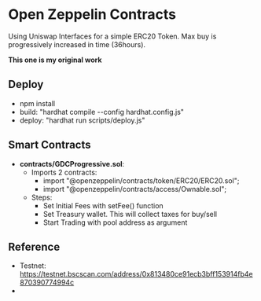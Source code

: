 # Open Zeppelin Contracts

Using Uniswap Interfaces for a simple ERC20 Token. Max buy is progressively increased in time (36hours).

__This one is my original work__

## Deploy
- npm install
- build: "hardhat compile --config hardhat.config.js"
- deploy: "hardhat run scripts/deploy.js"

## Smart Contracts

- **contracts/GDCProgressive.sol**:
    - Imports 2 contracts:
        - import "@openzeppelin/contracts/token/ERC20/ERC20.sol";
        - import "@openzeppelin/contracts/access/Ownable.sol";
    - Steps:
        - Set Initial Fees with setFee() function
        - Set Treasury wallet. This will collect taxes for buy/sell
        - Start Trading with pool address as argument

## Reference

- Testnet: https://testnet.bscscan.com/address/0x813480ce91ecb3bff153914fb4e870390774994c
- 
